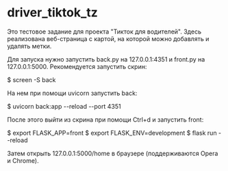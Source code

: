 # driver_tiktok_tz

Это тестовое задание для проекта "Тикток для водителей". Здесь реализована веб-страница с картой, на которой можно добавлять и удалять метки. 

Для запуска нужно запустить back.py на 127.0.0.1:4351 и front.py на 127.0.0.1:5000. Рекомендуется запустить скрин:

$ screen -S back

На нем при помощи uvicorn запустить back:

$ uvicorn back:app --reload --port 4351

После этого выйти из скрина при помощи Ctrl+d и запустить front:

$ export FLASK_APP=front
$ export FLASK_ENV=development
$ flask run --reload

Затем открыть 127.0.0.1:5000/home в браузере (поддерживаются Opera и Chrome). 
